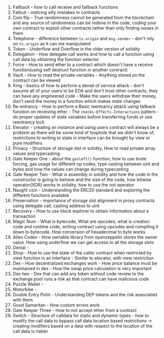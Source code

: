 1. Fallback - how to call receive and fallback functions 
2. Fallout - noticing silly mistakes in contracts
3. Coin flip - True randomness cannot be generated from the blockchain and any source of randomness can be redone in the code, coding your own contract to exploit other contracts rather than only finding issues in them
4. Telephone - difference between `tx.origin` and `msg.sender` - don't rely on `tx.origin` as it can me manipulated
5. Token - Underflow and Overflow in the older version of solidity
6. Delegation - How delegate call works and how to call a function using call data by obtaining the function selector
7. Force - How to send ether to a contract which doesn't have a receive function(using self destruct function in another contract)
8. Vault - How to read the private variables - Anything stored on the contract can be viewed
9. King - basics of how to perform a denial of service attack - don't assume all of your users to be EOA and don't trust other contracts, they can have any engineered code - Make the users withdraw their money, don't send the money in a function which makes state changes
10. Re-entrancy - How to perform a Basic reentrancy attack using fallback function on receiving ether - The `checks-Effects-Interactions` pattern - do proper updates of state variables before transferring funds or use reentrancy lock
11. Elevator - creating an instance and using users contract will always be a problem as there will be some kind of loophole that we didn't know of, restrictions to writing to state in interface can be brought by view or pure modifiers
12. Privacy - Structure of storage slot in solidity, How to read private array values and typecasting.
13. Gate Keeper One - about the `gasleft()` function, how to use brute forcing, gas usage for different op codes, type casting between uint and bytes and how the values can change during typecasting
14. Gate Keeper Two - What is assembly in solidity and how the code in the constructor is going to behave and the size of the code, how bitwise operator(XOR) works in solidity, how to use the not operator
15. Naught coin - Understanding the ERC20 standard and exploring the different functions available 
16. Preservation - importance of storage slot alignment in proxy contracts using delegate call, casting address to uint
17. Recovery - How to use block explorer to obtain information about a transaction
18. Magic Num - What is bytecode, What are opcodes, what is creation code and runtime code, writing contract using opcodes and compiling it down to bytecode. How conversion of hexadecimal to byte works
19. Alien Codex - How ownable library from openzeppelin stores the owner value. How using underflow we can get access to all the storage slots
20. Denial - 
21. Shop - How to use the state of the caller contract when restricted by view function in an interface - Similar to elevator, with view restriction
22. Dex - How decentralized exchanges work - How price balance must be maintained in dex - How the swap price calculation is very important 
23. Dex two - Dex that can add any token without code review  to the exchange pool runs a risk as that contract can have malicious code
24. Puzzle Wallet - 
25. Motorbike - 
26. Double Entry Point - Understanding DEP tokens and the risk associated with them
27. Good Samaritan - How custom errors work
28. Gate Keeper Three - How to not accept ether from a contract
29. Switch - Structure of calldata for static and dynamic types - how to modify the call data to bypass call data location based restrictions -> creating modifiers based on a data with respect to the location of the call data is riskier